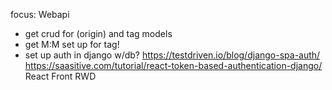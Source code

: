 focus:
Webapi
* get crud for (origin) and tag models
* get M:M set up for tag!
* set up auth in django w/db?
https://testdriven.io/blog/django-spa-auth/
https://saasitive.com/tutorial/react-token-based-authentication-django/
React Front
RWD